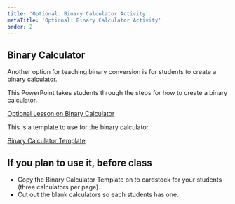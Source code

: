 ```yaml
---
title: 'Optional: Binary Calculator Activity'
metaTitle: 'Optional: Binary Calculator Activity'
order: 2
---
```


## Binary Calculator

Another option for teaching binary conversion is for students to create a binary calculator.  

This PowerPoint takes students through the steps for how to create a binary calculator. 

[Optional Lesson on Binary Calculator]()

This is a template to use for the binary calculator. 

[Binary Calculator Template]()

## If you plan to use it, before class

* Copy the Binary Calculator Template on to cardstock for your students (three calculators per page).
* Cut out the blank calculators so each students has one.